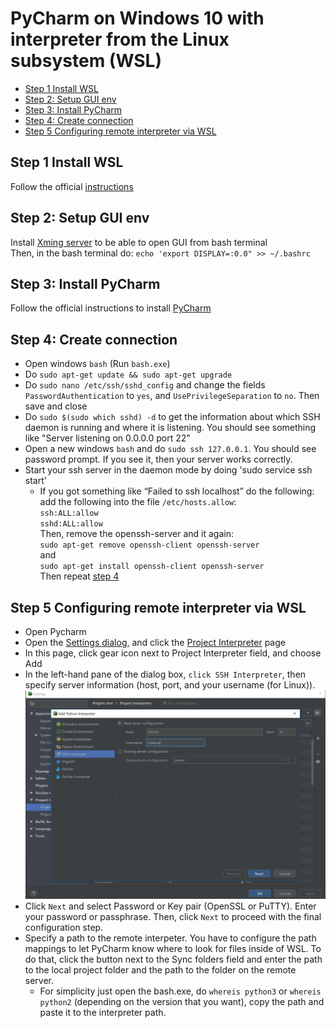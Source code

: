 # PyCharm on Windows 10 with interpreter from the Linux subsystem (WSL)

- [Step 1 Install WSL](#Step-1-Install-WSL)
- [Step 2: Setup GUI env](#Step-2:-Setup-GUI-env)
- [Step 3: Install PyCharm](#Step-3:-Install-PyCharm)
- [Step 4: Create connection](#Step-4:-Create-connection)
- [Step 5 Configuring remote interpreter via WSL](#Step-5-Configuring-remote-interpreter-via-WSL)


## Step 1 Install WSL
Follow the official [instructions](https://docs.microsoft.com/en-us/windows/wsl/install-win10)

## Step 2: Setup GUI env
Install [Xming server](https://sourceforge.net/projects/xming/) to be able to open GUI from bash terminal\
Then, in the bash terminal do: `echo 'export DISPLAY=:0.0" >> ~/.bashrc`

## Step 3: Install PyCharm
Follow the official instructions to install [PyCharm](https://www.jetbrains.com/pycharm/download/#section=windows)

## Step 4: Create connection
* Open windows `bash` (Run `bash.exe`)
* Do `sudo apt-get update && sudo apt-get upgrade`
* Do `sudo nano /etc/ssh/sshd_config` and change the fields `PasswordAuthentication` to `yes`, and `UsePrivilegeSeparation` to `no`. 
Then save and close
* Do `sudo $(sudo which sshd) -d` to get the information about which SSH daemon is running and where it is listening. 
You should see something like "Server listening on 0.0.0.0 port 22"
* Open a new  windows `bash` and do `sudo ssh 127.0.0.1`. 
You should see password prompt. If you see it, then your server works correctly.
* Start your ssh server in the daemon mode by doing 'sudo service ssh start'
  * If you got something like “Failed to ssh localhost” do the following:\
  add the following into the file `/etc/hosts.allow`:\
  `ssh:ALL:allow`\
  `sshd:ALL:allow`\
  Then,  remove the openssh-server and it again:\
  `sudo apt-get remove openssh-client openssh-server`\
  and\
  `sudo apt-get install openssh-client openssh-server`\
  Then repeat [step 4](#step4)
  
  
## Step 5 Configuring remote interpreter via WSL
* Open Pycharm
* Open the [Settings dialog](https://www.jetbrains.com/help/pycharm/configuring-project-and-ide-settings.html), 
and click the [Project Interpreter](https://www.jetbrains.com/help/pycharm/project-interpreter.html) page
* In this page, click gear icon next to Project Interpreter field, and choose Add
* In the left-hand pane of the dialog box, `click SSH Interpreter`, then specify server information 
(host, port, and your username (for Linux)).
![Like This](/images/pycharm_SSH_example.png?raw=true)
* Click `Next` and select Password or Key pair (OpenSSL or PuTTY). Enter your password or passphrase. Then, click `Next` to proceed with the final configuration step.
* Specify a path to the remote interpeter. 
You have to configure the path mappings to let PyCharm know where to look for files inside of WSL. 
To do that, click the button next to the Sync folders field and enter the path to the local project folder and the path to the folder on the remote server.
  * For simplicity just open the bash.exe, do `whereis python3` or `whereis python2` (depending on the version that you want), 
  copy the path and paste it to the interpreter path.

